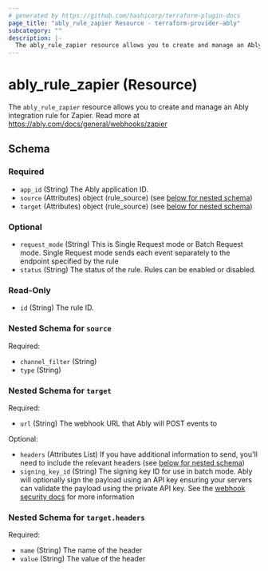 ```yaml
---
# generated by https://github.com/hashicorp/terraform-plugin-docs
page_title: "ably_rule_zapier Resource - terraform-provider-ably"
subcategory: ""
description: |-
  The ably_rule_zapier resource allows you to create and manage an Ably integration rule for Zapier. Read more at https://ably.com/docs/general/webhooks/zapier
---
```


# ably_rule_zapier (Resource)

The `ably_rule_zapier` resource allows you to create and manage an Ably integration rule for Zapier. Read more at https://ably.com/docs/general/webhooks/zapier



<!-- schema generated by tfplugindocs -->
## Schema

### Required

- `app_id` (String) The Ably application ID.
- `source` (Attributes) object (rule_source) (see [below for nested schema](#nestedatt--source))
- `target` (Attributes) object (rule_source) (see [below for nested schema](#nestedatt--target))

### Optional

- `request_mode` (String) This is Single Request mode or Batch Request mode. Single Request mode sends each event separately to the endpoint specified by the rule
- `status` (String) The status of the rule. Rules can be enabled or disabled.

### Read-Only

- `id` (String) The rule ID.

<a id="nestedatt--source"></a>
### Nested Schema for `source`

Required:

- `channel_filter` (String)
- `type` (String)


<a id="nestedatt--target"></a>
### Nested Schema for `target`

Required:

- `url` (String) The webhook URL that Ably will POST events to

Optional:

- `headers` (Attributes List) If you have additional information to send, you'll need to include the relevant headers (see [below for nested schema](#nestedatt--target--headers))
- `signing_key_id` (String) The signing key ID for use in batch mode. Ably will optionally sign the payload using an API key ensuring your servers can validate the payload using the private API key. See the [webhook security docs](https://ably.com/docs/general/webhooks#security) for more information

<a id="nestedatt--target--headers"></a>
### Nested Schema for `target.headers`

Required:

- `name` (String) The name of the header
- `value` (String) The value of the header


